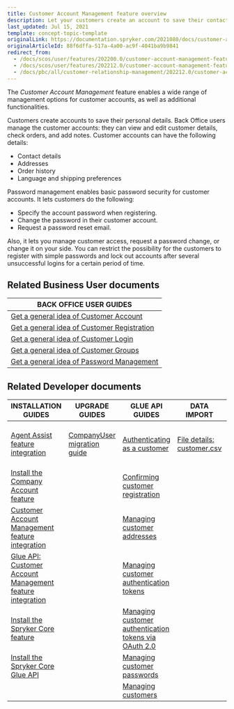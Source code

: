 ```yaml
---
title: Customer Account Management feature overview
description: Let your customers create an account to save their contact details, addresses, order history and preferences, such as language and shipping options.
last_updated: Jul 15, 2021
template: concept-topic-template
originalLink: https://documentation.spryker.com/2021080/docs/customer-account-management
originalArticleId: 88f6dffa-517a-4a00-ac9f-4041ba9b9841
redirect_from:
  - /docs/scos/user/features/202200.0/customer-account-management-feature-overview/customer-account-management-feature-overview.html
  - /docs/scos/user/features/202212.0/customer-account-management-feature-overview/customer-account-management-feature-overview.html
  - /docs/pbc/all/customer-relationship-management/202212.0/customer-account-management-feature-overview/customer-account-management-feature-overview.html
---
```


The *Customer Account Management* feature enables a wide range of management options for customer accounts, as well as additional functionalities.

Customers create accounts to save their personal details. Back Office users manage the customer accounts: they can view and edit customer details, check orders, and add notes.  Customer accounts can have the following details:

* Contact details
* Addresses
* Order history
* Language and shipping preferences

Password management enables basic password security for customer accounts. It lets customers do the following:

* Specify the account password when registering.
* Change the password in their customer account.
* Request a password reset email.

Also, it lets you manage customer access, request a password change, or change it on your side. You can restrict the possibility for the customers to register with simple passwords and lock out accounts after several unsuccessful logins for a certain period of time.

## Related Business User documents

|BACK OFFICE USER GUIDES|
|---|
| [Get a general idea of Customer Account](/docs/pbc/all/customer-relationship-management/{{page.version}}/base-shop/customer-account-management-feature-overview/customer-accounts-overview.html)  |
| [Get a general idea of Customer Registration](/docs/pbc/all/customer-relationship-management/{{page.version}}/base-shop/customer-account-management-feature-overview/customer-registration-overview.html)   |
| [Get a general idea of Customer Login](/docs/pbc/all/customer-relationship-management/{{page.version}}/base-shop/customer-account-management-feature-overview/customer-login-overview.html)  |
| [Get a general idea of Customer Groups](/docs/pbc/all/customer-relationship-management/{{page.version}}/base-shop/customer-account-management-feature-overview/customer-groups-overview.html)   |
| [Get a general idea of Password Management](/docs/pbc/all/customer-relationship-management/{{page.version}}/base-shop/customer-account-management-feature-overview/password-management-overview.html)  |

## Related Developer documents

| INSTALLATION GUIDES  | UPGRADE GUIDES | GLUE API GUIDES | DATA IMPORT | REFERENCES |
|---|---|---|---|---|
| [Agent Assist feature integration](/docs/pbc/all/user-management/{{page.version}}/base-shop/install-and-upgrade/install-the-agent-assist-feature.html) | [CompanyUser migration guide](/docs/pbc/all/customer-relationship-management/{{page.version}}/base-shop/install-and-upgrade/upgrade-modules/upgrade-the-companyuser-module.html) | [Authenticating as a customer](/docs/pbc/all/identity-access-management/{{page.version}}/manage-using-glue-api/glue-api-authenticate-as-a-customer.html) | [File details: customer.csv](/docs/scos/dev/data-import/{{page.version}}/data-import-categories/commerce-setup/file-details-customer.csv.html) | [Reference information: Customer module overview](/docs/pbc/all/customer-relationship-management/{{page.version}}/base-shop/domain-model-and-relationships/customer-module-overview-reference-information.html)|
| [Install the Company Account feature](/docs/pbc/all/customer-relationship-management/{{page.version}}/base-shop/install-and-upgrade/install-features/install-the-company-account-feature.html) |  | [Confirming customer registration](/docs/pbc/all/identity-access-management/{{page.version}}/manage-using-glue-api/glue-api-confirm-customer-registration.html) |  | |
| [Customer Account Management feature integration](/docs/pbc/all/customer-relationship-management/{{page.version}}/base-shop/install-and-upgrade/install-features/install-the-customer-account-management-feature.html) |  | [Managing customer addresses](/docs/scos/dev/glue-api-guides/{{page.version}}/managing-customers/managing-customer-addresses.html) |  |  |
| [Glue API: Customer Account Management feature integration](/docs/pbc/all/customer-relationship-management/{{page.version}}/base-shop/install-and-upgrade/install-glue-api/install-the-customer-account-management-glue-api.html) |  | [Managing customer authentication tokens](/docs/pbc/all/identity-access-management/{{page.version}}/manage-using-glue-api/glue-api-manage-customer-authentication-tokens.html) |  |  |
| [Install the Spryker Core feature](/docs/pbc/all/miscellaneous/{{page.version}}/install-and-upgrade/install-features/install-the-spryker-core-feature.html) |  | [Managing customer authentication tokens via OAuth 2.0](/docs/pbc/all/identity-access-management/{{page.version}}/manage-using-glue-api/glue-api-manage-customer-authentication-tokens-via-oauth-2.0.html) |  |  |
| [Install the Spryker Core Glue API](/docs/pbc/all/miscellaneous/{{page.version}}/install-and-upgrade/install-glue-api/install-the-spryker-core-glue-api.html) |  | [Managing customer passwords](/docs/pbc/all/identity-access-management/{{page.version}}/manage-using-glue-api/glue-api-manage-customer-passwords.html) |  |  |
|  |  | [Managing customers](/docs/pbc/all/customer-relationship-management/{{page.version}}/base-shop/manage-using-glue-api/customers/glue-api-manage-customers.html) |  |  |
